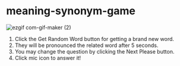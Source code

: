 # meaning-synonym-game

![ezgif com-gif-maker (2)](https://user-images.githubusercontent.com/59533680/139594525-a14334b0-fdcf-4122-8135-cea3752e7a95.gif)

1. Click the Get Random Word button for getting a brand new word.
2. They will be pronounced the related word after 5 seconds.
3. You may change the question by clicking the Next Please button.
4. Click mic icon to answer it!
